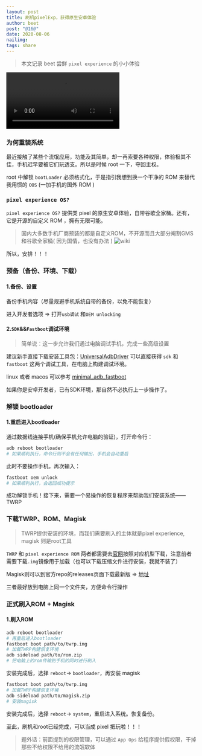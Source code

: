 ```yaml
---
layout: post
title: 刷机pixelExp，获得原生安卓体验
author: beet
post: "@16@"
date: 2020-08-06
nailimg:
tags: share
---
```


> 本文记录 beet 尝鲜 `pixel experience` 的小小体验

<video class="responsive-video" controls="">
    <source src="https://tcxz.coding.net/api/share/download/f2bc2dc5-7ea5-40e6-b193-21536714e62c" type="video/mp4">
</video>

### 为何重装系统

最近接触了某些个流氓应用，功能及其简单，却一再索要各种权限，体验极其不佳，手机迟早要被它们玩透支。所以是时候 root 一下，夺回主权。

root 中解锁 `bootLoader` 必须格式化，于是指引我想到换一个干净的 ROM 来替代我用惯的 `OOS` (一加手机的国外 ROM )

### `pixel experience OS?`

`pixel experience OS?` 提供类 pixel 的原生安卓体验，自带谷歌全家桶。还有，它是开源的自定义 ROM ，拥有无限可能。

> 国内大多数手机厂商预装的都是自定义ROM，不开源而且大部分阉割GMS和谷歌全家桶( 因为国情，也没有办法 )
> ![wiki](https://tvax1.sinaimg.cn/large/005K67iLgy1ghdl6qywndj31090icwgi.jpg)

所以，安排！！！

### 预备（备份、环境、下载）
#### 1.备份、设置

备份手机内容（尽量规避手机系统自带的备份，以免不能恢复）

进入开发者选项 => 打开`usb调试` 和`OEM unlocking`
#### 2.`SDK`&&`Fastboot`调试环境

> 简单说：这一步允许我们通过电脑调试手机，完成一些高级设置

建议新手直接下载安装工具包：[UniversalAdbDriver](http://download.clockworkmod.com/test/UniversalAdbDriverSetup.msi)
可以直接获得 `sdk` 和 `fastboot` 这两个调试工具，在电脑上构建调试环境。

linux 或者 macos 可以参考 [minimal_adb_fastboot](https://github.com/simmac/minimal_adb_fastboot)

如果你是安卓开发者，已有SDK环境，那自然不必执行上一步操作了。

### 解锁 bootloader

#### 1.重启进入bootloader

通过数据线连接手机(确保手机允许电脑的验证)，打开命令行：
``` bash
adb reboot bootloader
# 如果顺利执行，命令行则不会有任何输出，手机会自动重启
```
此时不要操作手机，再次输入：
``` bash
fastboot oem unlock
# 如果顺利执行，会返回成功提示
```
成功解锁手机！接下来，需要一个易操作的恢复程序来帮助我们安装系统——TWRP

### 下载TWRP、ROM、Magisk
> TWRP提供安装的环境，而我们需要刷入的主体就是pixel experience, magisk 则是root工具

`TWRP` 和 `pixel experience ROM`
两者都需要去[官网](https://download.pixelexperience.org/)按照对应机型下载，注意前者需要下载`.img`镜像用于加载（也可以下载压缩文件进行安装，我就不装了）

Magisk则可以到官方repo的releases页面下载最新版 => [地址](https://github.com/topjohnwu/Magisk/releases)

三者最好放到电脑上同一个文件夹，方便命令行操作

### 正式刷入ROM + Magisk

#### 1.刷入ROM
``` bash
adb reboot bootloader
# 再重启进入bootloader
fastboot boot path/to/twrp.img
# 加载TWRP构建恢复环境
adb sideload path/to/rom.zip
# 把电脑上的rom传输到手机的同时进行刷入
```
安装完成后，选择 `reboot`->  `bootloader`，再安装 magisk
``` bash
fastboot boot path/to/twrp.img
# 加载TWRP构建恢复环境
adb sideload path/to/magisk.zip
# 安装magisk
```
安装完成后，选择 `reboot`->  `system`，重启进入系统。恢复备份。

至此，刷机和root已经完成，可以当成 pixel 把玩啦！！！

> 题外话：前面提到的权限管理，可以通过 `App Ops` 给程序提供假权限，干掉那些不给权限不给用的流氓软体
